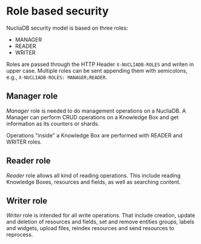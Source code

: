 # Role based security

NucliaDB security model is based on three roles:

- MANAGER
- READER
- WRITER

Roles are passed through the HTTP Header `X-NUCLIADB-ROLES` and writen
in upper case. Multiple roles can be sent appending them with
semicolons, e.g., `X-NUCLIADB-ROLES: MANAGER;READER`.

## Manager role

*Manager* role is needed to do management operations on a
NucliaDB. A Manager can perform CRUD operations on a Knowledge Box and
get information as its counters or shards.

Operations "inside" a Knowledge Box are performed with READER and
WRITER roles.

## Reader role

*Reader* role allows all kind of reading operations. This include
reading Knowledge Boxes, resources and fields, as well as searching
content.

## Writer role

*Writer* role is intended for all write operations. That include creation, update
and deletion of resources and fields, set and remove entities groups,
labels and widgets, upload files, reindex resources and send resources
to reprocess.
